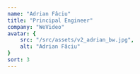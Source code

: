 ```yaml
---
name: "Adrian Fâciu"
title: "Principal Engineer"
company: "WeVideo"
avatar: {
    src: "/src/assets/v2_adrian_bw.jpg",
    alt: "Adrian Fâciu"
}
sort: 3
---
```

